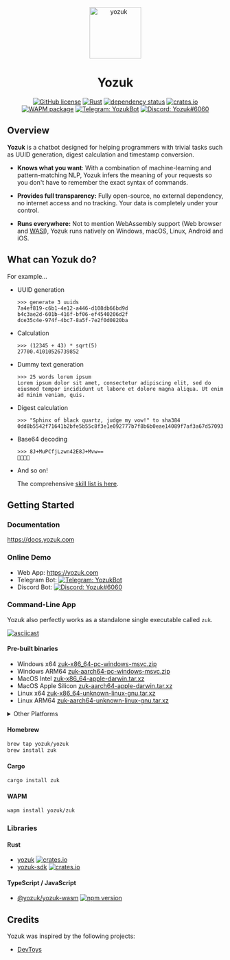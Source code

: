 <div align="center">
<img alt="yozuk" src="https://github.com/yozuk/yozuk/blob/main/images/yozuk.png?raw=true" width="120" />

# Yozuk

[![GitHub license](https://img.shields.io/github/license/yozuk/yozuk.svg)](https://github.com/yozuk/yozuk/blob/main/LICENSE)
[![Rust](https://github.com/yozuk/yozuk/actions/workflows/rust.yml/badge.svg)](https://github.com/yozuk/yozuk/actions/workflows/rust.yml)
[![dependency status](https://deps.rs/repo/github/yozuk/yozuk/status.svg)](https://deps.rs/repo/github/yozuk/yozuk)
[![crates.io](https://img.shields.io/crates/v/yozuk.svg)](https://crates.io/crates/yozuk)
[![WAPM package](https://wapm.io/package/yozuk/zuk/badge.svg?style=flat)](https://wapm.io/package/yozuk/zuk)
[![Telegram: YozukBot](https://img.shields.io/badge/Telegram-@YozukBot-blue?logo=telegram)](https://t.me/YozukBot)
[![Discord: Yozuk#6060](https://img.shields.io/badge/Bot-Yozuk%236060-white?color=5865F2&logo=discord&logoColor=white)](https://discord.com/api/oauth2/authorize?client_id=989503720473636914&permissions=100352&scope=bot)
</div>

## Overview

**Yozuk** is a chatbot designed for helping programmers with trivial tasks such as UUID generation, digest calculation and timestamp conversion.

- **Knows what you want**: With a combination of machine-learning and pattern-matching NLP, Yozuk infers the meaning of your requests so you don't have to remember the exact syntax of commands.

- **Provides full transparency:** Fully open-source, no external dependency, no internet access and no tracking. Your data is completely under your control.

- **Runs everywhere:** Not to mention WebAssembly support (Web browser and [WASI](https://wasi.dev/)), Yozuk runs natively on Windows, macOS, Linux, Android and iOS.

## What can Yozuk do?

For example...

- UUID generation

  ```
  >>> generate 3 uuids
  7a4ef819-c6b1-4e12-a446-d108db66bd9d
  b4c3ae2d-601b-416f-bf06-ef4540206d2f
  dce35c4e-974f-4bc7-8a5f-7e2f0d0820ba
  ```

- Calculation

  ```
  >>> (12345 + 43) * sqrt(5)
  27700.41010526739852
  ```

- Dummy text generation

  ```
  >>> 25 words lorem ipsum
  Lorem ipsum dolor sit amet, consectetur adipiscing elit, sed do eiusmod tempor incididunt ut labore et dolore magna aliqua. Ut enim ad minim veniam, quis.
  ```

- Digest calculation

  ```
  >>> "Sphinx of black quartz, judge my vow!" to sha384
  0dd8b5542f71641b2bfe5b55c8f3e1e092777b7f8b6b0eae14089f7af3a67d57093a7c19c21d003c11e8cceae6b9e29e
  ```

- Base64 decoding

  ```
  >>> 8J+MuPCfjLzwn42E8J+Mvw==
  🌸🌼🍄🌿
  ```

- And so on!

  The comprehensive [skill list is here](https://docs.yozuk.com/docs/skills/).

## Getting Started

### Documentation

https://docs.yozuk.com

### Online Demo

 - Web App: https://yozuk.com
 - Telegram Bot: [![Telegram: YozukBot](https://img.shields.io/badge/Telegram-@YozukBot-blue?logo=telegram)](https://t.me/YozukBot)
 - Discord Bot: [![Discord: Yozuk#6060](https://img.shields.io/badge/Bot-Yozuk%236060-white?color=5865F2&logo=discord&logoColor=white)](https://discord.com/api/oauth2/authorize?client_id=989503720473636914&permissions=100352&scope=bot)

### Command-Line App

Yozuk also perfectly works as a standalone single executable called `zuk`.

[![asciicast](https://asciinema.org/a/510703.svg)](https://asciinema.org/a/510703)

#### Pre-built binaries

- Windows x64 [zuk-x86_64-pc-windows-msvc.zip](https://github.com/yozuk/yozuk/releases/latest/download/zuk-x86_64-pc-windows-msvc.zip)
- Windows ARM64 [zuk-aarch64-pc-windows-msvc.zip](https://github.com/yozuk/yozuk/releases/latest/download/zuk-aarch64-pc-windows-msvc.zip)
- MacOS Intel [zuk-x86_64-apple-darwin.tar.xz](https://github.com/yozuk/yozuk/releases/latest/download/zuk-x86_64-apple-darwin.tar.xz)
- MacOS Apple Silicon [zuk-aarch64-apple-darwin.tar.xz](https://github.com/yozuk/yozuk/releases/latest/download/zuk-aarch64-apple-darwin.tar.xz)
- Linux x64 [zuk-x86_64-unknown-linux-gnu.tar.xz](https://github.com/yozuk/yozuk/releases/latest/download/zuk-x86_64-unknown-linux-gnu.tar.xz)
- Linux ARM64 [zuk-aarch64-unknown-linux-gnu.tar.xz](https://github.com/yozuk/yozuk/releases/latest/download/zuk-aarch64-unknown-linux-gnu.tar.xz)

<details>
  <summary>Other Platforms</summary>

- Linux ARMv7 [zuk-armv7-unknown-linux-gnueabihf.tar.xz](https://github.com/yozuk/yozuk/releases/latest/download/zuk-armv7-unknown-linux-gnueabihf.tar.xz)
- Linux ARM64 Android (Termux) [zuk-aarch64-linux-android.tar.xz](https://github.com/yozuk/yozuk/releases/latest/download/zuk-aarch64-linux-android.tar.xz)

</details>

#### Homebrew

```bash
brew tap yozuk/yozuk
brew install zuk
```

#### Cargo

```bash
cargo install zuk
```

#### WAPM

```bash
wapm install yozuk/zuk
```

### Libraries

#### Rust

- [yozuk](https://crates.io/crates/yozuk) [![crates.io](https://img.shields.io/crates/v/yozuk.svg)](https://crates.io/crates/yozuk)
- [yozuk-sdk](https://crates.io/crates/yozuk-sdk) [![crates.io](https://img.shields.io/crates/v/yozuk-sdk.svg)](https://crates.io/crates/yozuk-sdk)

#### TypeScript / JavaScript

- [@yozuk/yozuk-wasm](https://www.npmjs.com/package/@yozuk/yozuk-wasm) [![npm version](https://badge.fury.io/js/@yozuk%2Fyozuk-wasm.svg)](https://badge.fury.io/js/@yozuk%2Fyozuk-wasm)

## Credits

Yozuk was inspired by the following projects:

- [DevToys](https://github.com/veler/DevToys)

